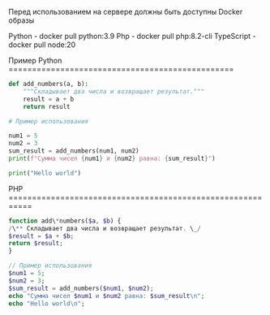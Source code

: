 Перед использованием на сервере должны быть доступны Docker образы

Python - docker pull python:3.9
Php - docker pull php:8.2-cli
TypeScript - docker pull node:20

Пример Python ================================================

```Python
def add_numbers(a, b):
    """Складывает два числа и возвращает результат."""
    result = a + b
    return result

# Пример использования

num1 = 5
num2 = 3
sum_result = add_numbers(num1, num2)
print(f"Сумма чисел {num1} и {num2} равна: {sum_result}")

print("Hello world")
```

PHP ===========================================================

```Php
function add\*numbers($a, $b) {
/\** Складывает два числа и возвращает результат. \_/
$result = $a + $b;
return $result;
}

// Пример использования
$num1 = 5;
$num2 = 3;
$sum_result = add_numbers($num1, $num2);
echo "Сумма чисел $num1 и $num2 равна: $sum_result\n";
echo "Hello world\n";
```
